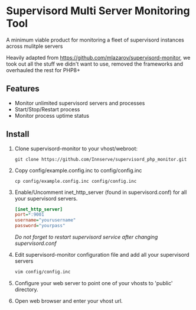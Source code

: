 # Supervisord Multi Server Monitoring Tool

A minimum viable product for monitoring a fleet of supervisord instances across mulitple servers

Heavily adapted from https://github.com/mlazarov/supervisord-monitor, we took out all the stuff we didn't want to use, removed the frameworks
and overhauled the rest for PHP8+

## Features

* Monitor unlimited supervisord servers and processes
* Start/Stop/Restart process
* Monitor process uptime status

## Install

1. Clone supervisord-monitor to your vhost/webroot:
    ```
    git clone https://github.com/Innserve/supervisord_php_monitor.git
    ```

2. Copy config/example.config.inc to config/config.inc
    ```
    cp config/example.config.inc config/config.inc
    ```

3. Enable/Uncomment inet_http_server (found in supervisord.conf) for all your supervisord servers.
    ```ini
    [inet_http_server]
    port=*:9001
    username="yourusername"
    password="yourpass"
    ```
    _Do not forget to restart supervisord service after changing supervisord.conf_

4. Edit supervisord-monitor configuration file and add all your supervisord servers
    ```bash
    vim config/config.inc
    ```

5. Configure your web server to point one of your vhosts to 'public' directory.
6. Open web browser and enter your vhost url.
